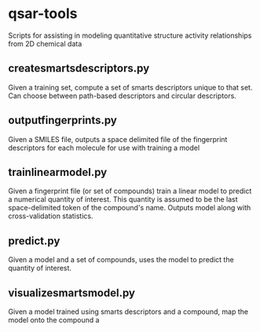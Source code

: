 # qsar-tools
Scripts for assisting in modeling quantitative structure activity relationships from 2D chemical data


## createsmartsdescriptors.py

Given a training set, compute a set of smarts descriptors unique to that set.
Can choose between path-based descriptors and circular descriptors.

## outputfingerprints.py

Given a SMILES file, outputs a space delimited file of the fingerprint descriptors
for each molecule for use with training a model 

## trainlinearmodel.py

Given a fingerprint file (or set of compounds) train a linear model to predict
a numerical quantity of interest.  This quantity is assumed to be the last
space-delimited token of the compound's name.  Outputs model along with
cross-validation statistics.

## predict.py

Given a model and a set of compounds, uses the model to predict the quantity 
of interest.

## visualizesmartsmodel.py

Given a model trained using smarts descriptors and a compound, map the model
onto the compound a